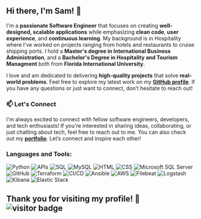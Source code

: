 ## Hi there, I'm Sam! 👋

I'm a **passionate Software Engineer** that focuses on creating **well-designed, scalable applications** while emphasizing **clean code**, **user experience**, and **continuous learning**. 
My background is in Hospitality where I've worked on projects ranging from hotels and restaurants to cruise shipping ports. I hold a **Master's degree in International Business Administration**, and a **Bachelor's Degree in Hospitality and Tourism Managment** both from **Florida International University**.


I love and am dedicated to delivering **high-quality projects** that solve **real-world problems**. 
Feel free to explore my latest work on my [**GitHub profile**](https://github.com/sjamesjr). If you have any questions or just want to connect, don’t hesitate to reach out!

### 📫 Let's Connect
I'm always excited to connect with fellow software engineers, developers, and tech enthusiasts! If you're interested in sharing ideas, collaborating, or just chatting about tech, feel free to reach out to me.
You can also check out my [**portfolio**]().  Let’s connect and inspire each other!

### Languages and Tools:
![Python](https://img.shields.io/badge/Python-3776AB?style=for-the-badge&logo=python&logoColor=white) 
![APIs](https://img.shields.io/badge/APIs-00457C?style=for-the-badge&logo=api&logoColor=white) 
![SQL](https://img.shields.io/badge/SQL-CC2927?style=for-the-badge&logo=microsoft-sql-server&logoColor=white) 
![MySQL](https://img.shields.io/badge/MySQL-4479A1?style=for-the-badge&logo=mysql&logoColor=white) 
![HTML](https://img.shields.io/badge/HTML-E34F26?style=for-the-badge&logo=html5&logoColor=white) 
![CSS](https://img.shields.io/badge/CSS-1572B6?style=for-the-badge&logo=css3&logoColor=white) 
![Microsoft SQL Server](https://img.shields.io/badge/SQL%20Server-CC2927?style=for-the-badge&logo=microsoft-sql-server&logoColor=white) 
![GitHub](https://img.shields.io/badge/GitHub-181717?style=for-the-badge&logo=github&logoColor=white) 
![Terraform](https://img.shields.io/badge/Terraform-623CE4?style=for-the-badge&logo=terraform&logoColor=white) 
![CI/CD](https://img.shields.io/badge/CI%2FCD-4285F4?style=for-the-badge&logo=githubactions&logoColor=white) 
![Ansible](https://img.shields.io/badge/Ansible-EE0000?style=for-the-badge&logo=ansible&logoColor=white) 
![AWS](https://img.shields.io/badge/AWS-232F3E?style=for-the-badge&logo=amazonaws&logoColor=white) 
![Filebeat](https://img.shields.io/badge/Filebeat-005571?style=for-the-badge&logo=elastic&logoColor=white) 
![Logstash](https://img.shields.io/badge/Logstash-005571?style=for-the-badge&logo=logstash&logoColor=white) 
![Kibana](https://img.shields.io/badge/Kibana-005571?style=for-the-badge&logo=kibana&logoColor=white) 
![Elastic Stack](https://img.shields.io/badge/Elastic%20Stack-005571?style=for-the-badge&logo=elasticsearch&logoColor=white)




## Thank you for visiting my profile! 🌟 ![visitor badge](https://visitor-badge.laobi.icu/badge?page_id=nataliara28.visitor-badge&format=true)
